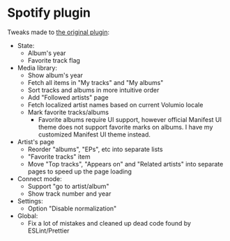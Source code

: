 # Spotify plugin

Tweaks made to [the original plugin](https://github.com/volumio/volumio-plugins-sources/tree/master/spotify):

- State:
  - Album's year
  - Favorite track flag
- Media library:
  - Show album's year
  - Fetch all items in "My tracks" and "My albums"
  - Sort tracks and albums in more intuitive order
  - Add "Followed artists" page
  - Fetch localized artist names based on current Volumio locale
  - Mark favorite tracks/albums
    - Favorite albums require UI support, however official Manifest UI theme does not support favorite marks on albums. I have my customized Manifest UI theme instead.
- Artist's page
  - Reorder "albums", "EPs", etc into separate lists
  - "Favorite tracks" item
  - Move "Top tracks", "Appears on" and "Related artists" into separate pages to speed up the page loading
- Connect mode:
  - Support "go to artist/album"
  - Show track number and year
- Settings:
  - Option "Disable normalization"
- Global:
  - Fix a lot of mistakes and cleaned up dead code found by ESLint/Prettier
